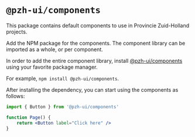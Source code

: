 # `@pzh-ui/components`

This package contains default components to use in Provincie Zuid-Holland projects.

Add the NPM package for the components. The component library can be imported as a whole, or per component.

In order to add the entire component library, install [@pzh-ui/components](https://www.npmjs.com/package/@pzh-ui/components) using your favorite package manager.

For example, `npm install @pzh-ui/components`.

After installing the dependency, you can start using the components as follows:

```jsx
import { Button } from '@pzh-ui/components'

function Page() {
    return <Button label="Click here" />
}
```
